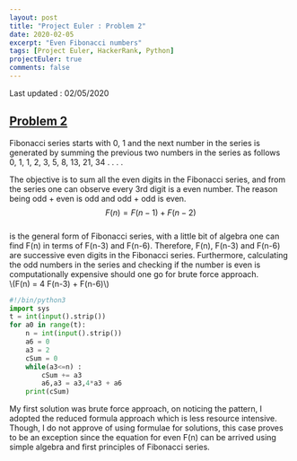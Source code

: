 ```yaml
---
layout: post
title: "Project Euler : Problem 2"
date: 2020-02-05
excerpt: "Even Fibonacci numbers"
tags: [Project Euler, HackerRank, Python]
projectEuler: true
comments: false
---
```

Last updated : 02/05/2020

## <a href="https://projecteuler.net/problem=2" target="_blank"> Problem 2 </a>
Fibonacci series starts with 0, 1 and the next number in the series is generated by summing the previous two numbers in the series as follows<br/>
0, 1, 1, 2, 3, 5, 8, 13, 21, 34 . . . .<br/>

The objective is to sum all the even digits in the Fibonacci series, and from the series one can observe every 3rd digit is a even number. The reason being odd + even is odd and odd + odd is even.
$$ F(n) = F(n-1) + F(n-2) $$ <br/>
is the general form of Fibonacci series, with a little bit of algebra one can find F(n) in terms of F(n-3) and F(n-6). Therefore, F(n), F(n-3) and F(n-6) are successive even digits in the Fibonacci series. Furthermore, calculating the odd numbers in the series and checking if the number is even is computationally expensive should one go for brute force approach.<br/>
\\(F(n) = 4 F(n-3) + F(n-6)\\)

```python
#!/bin/python3
import sys
t = int(input().strip())
for a0 in range(t):
    n = int(input().strip())
    a6 = 0
    a3 = 2
    cSum = 0
    while(a3<=n) :
        cSum += a3
        a6,a3 = a3,4*a3 + a6
    print(cSum)
```
My first solution was brute force approach, on noticing the pattern, I adopted the reduced formula approach which is less resource intensive. Though, I do not approve of using formulae for solutions, this case proves to be an exception since the equation for even F(n) can be arrived using simple algebra and first principles of Fibonacci series.
